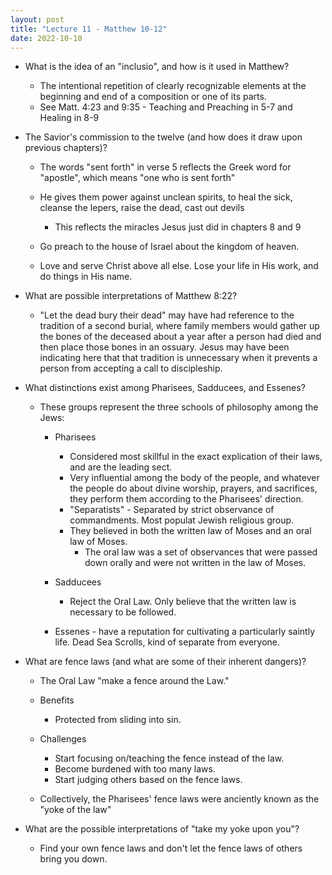 ```yaml
---
layout: post
title: "Lecture 11 - Matthew 10-12"
date: 2022-10-10
---
```


* What is the idea of an "inclusio", and how is it used in Matthew?
    * The intentional repetition of clearly recognizable elements at the beginning and end of a composition or one of its parts.
    * See Matt. 4:23 and 9:35 - Teaching and Preaching in 5-7 and Healing in 8-9

* The Savior's commission to the twelve (and how does it draw upon previous chapters)?
    * The words "sent forth" in verse 5 reflects the Greek word for "apostle", which means "one who is sent forth"
    * He gives them power against unclean spirits, to heal the sick, cleanse the lepers, raise the dead, cast out devils
        * This reflects the miracles Jesus just did in chapters 8 and 9

    * Go preach to the house of Israel about the kingdom of heaven.
    * Love and serve Christ above all else. Lose your life in His work, and do things in His name.

* What are possible interpretations of Matthew 8:22?
    * "Let the dead bury their dead" may have had reference to the tradition of a second burial, where family members would gather up the bones of the deceased about a year after a person had died and then place those bones in an ossuary. Jesus may have been indicating here that that tradition is unnecessary when it prevents a person from accepting a call to discipleship.

* What distinctions exist among Pharisees, Sadducees, and Essenes?
    * These groups represent the three schools of philosophy among the Jews:
        * Pharisees
            * Considered most skillful in the exact explication of their laws, and are the leading sect.
            * Very influential among the body of the people, and whatever the people do about divine worship, prayers, and sacrifices, they perform them according to the Pharisees' direction.
            * "Separatists" - Separated by strict observance of commandments. Most populat Jewish religious group.
            * They believed in both the written law of Moses and an oral law of Moses.
                * The oral law was a set of observances that were passed down orally and were not written in the law of Moses.

        * Sadducees
            * Reject the Oral Law. Only believe that the written law is necessary to be followed.

        * Essenes - have a reputation for cultivating a particularly saintly life. Dead Sea Scrolls, kind of separate from everyone.

* What are fence laws (and what are some of their inherent dangers)?
    * The Oral Law "make a fence around the Law."
    * Benefits
        * Protected from sliding into sin.

    * Challenges
        * Start focusing on/teaching the fence instead of the law.
        * Become burdened with too many laws.
        * Start judging others based on the fence laws.

    * Collectively, the Pharisees' fence laws were anciently known as the "yoke of the law"

* What are the possible interpretations of "take my yoke upon you"?
    * Find your own fence laws and don't let the fence laws of others bring you down.